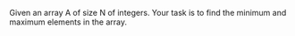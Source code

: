 Given an array A of size N of integers. Your task is to find the minimum and maximum elements in the array.
